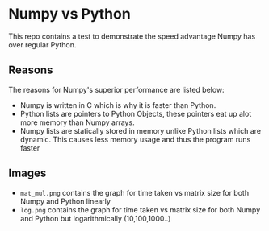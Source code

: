 # Numpy vs Python
This repo contains a test to demonstrate the speed advantage Numpy has over regular Python.

## Reasons
The reasons for Numpy's superior performance are listed below:
* Numpy is written in C which is why it is faster than Python.
* Python lists are pointers to Python Objects, these pointers eat up alot more memory than Numpy arrays.
* Numpy lists are statically stored in memory unlike Python lists which are dynamic. This causes less memory usage and thus the program runs faster


## Images
* `mat_mul.png` contains the graph for time taken vs matrix size for both Numpy and Python linearly
* `log.png` contains the graph for time taken vs matrix size for both Numpy and Python but logarithmically (10,100,1000..)
